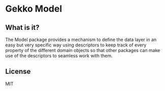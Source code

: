 # Gekko Model

## What is it?

The Model package provides a mechanism to define the data layer in an easy but very specific way using descriptors to keep track of every property of the different domain objects so that other packages can make use of the descriptors to seamless work with them.

## License
MIT